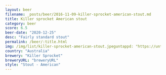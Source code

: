 ```yaml
---
layout: beer
filename: _posts/beer/2016-11-09-killer-sprocket-american-stout.md
title: Killer sprocket American stout
category: beer
score: 6.5
beer-date: "2020-12-25"
desc: "Fairly standard stout"
permalink: /beer/:title.html
img: /img/list/killer-sprocket-american-stout.jpeguntappd: "https://untappd.com/b/killer-sprocket-american-stout/3867691"
country: "Australia"
brewery: "Killer Sprocket"
breweryURL: "breweryURL"
style: "Stout - American"
---
```

